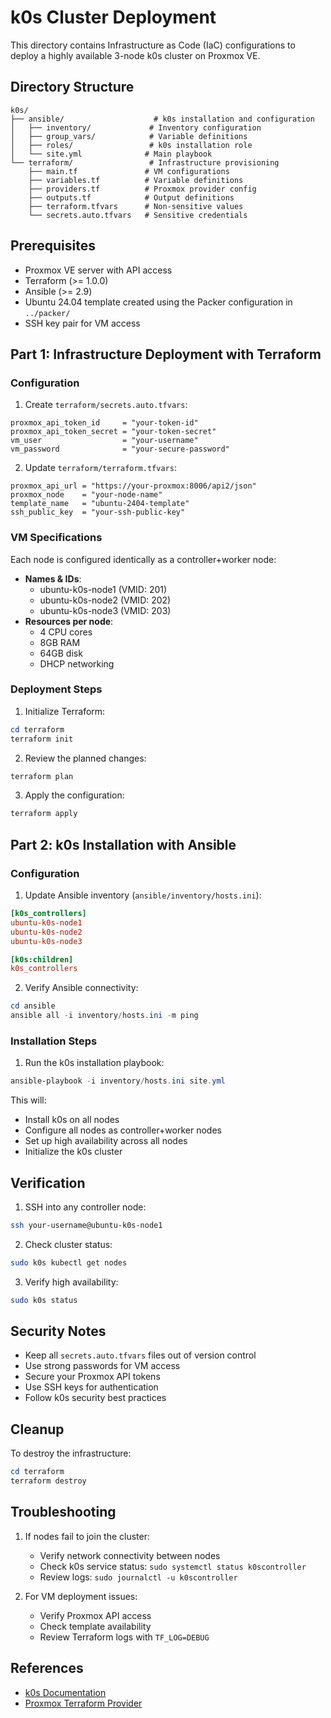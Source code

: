 # k0s Cluster Deployment

This directory contains Infrastructure as Code (IaC) configurations to deploy a highly available 3-node k0s cluster on Proxmox VE.

## Directory Structure

```
k0s/
├── ansible/                    # k0s installation and configuration
│   ├── inventory/             # Inventory configuration
│   ├── group_vars/            # Variable definitions
│   ├── roles/                 # k0s installation role
│   └── site.yml              # Main playbook
└── terraform/                 # Infrastructure provisioning
    ├── main.tf               # VM configurations
    ├── variables.tf          # Variable definitions
    ├── providers.tf          # Proxmox provider config
    ├── outputs.tf            # Output definitions
    ├── terraform.tfvars      # Non-sensitive values
    └── secrets.auto.tfvars   # Sensitive credentials
```

## Prerequisites

- Proxmox VE server with API access
- Terraform (>= 1.0.0)
- Ansible (>= 2.9)
- Ubuntu 24.04 template created using the Packer configuration in `../packer/`
- SSH key pair for VM access

## Part 1: Infrastructure Deployment with Terraform

### Configuration

1. Create `terraform/secrets.auto.tfvars`:
```hcl
proxmox_api_token_id     = "your-token-id"
proxmox_api_token_secret = "your-token-secret"
vm_user                  = "your-username"
vm_password              = "your-secure-password"
```

2. Update `terraform/terraform.tfvars`:
```hcl
proxmox_api_url = "https://your-proxmox:8006/api2/json"
proxmox_node    = "your-node-name"
template_name   = "ubuntu-2404-template"
ssh_public_key  = "your-ssh-public-key"
```

### VM Specifications

Each node is configured identically as a controller+worker node:

- **Names & IDs**:
  - ubuntu-k0s-node1 (VMID: 201)
  - ubuntu-k0s-node2 (VMID: 202)
  - ubuntu-k0s-node3 (VMID: 203)
- **Resources per node**:
  - 4 CPU cores
  - 8GB RAM
  - 64GB disk
  - DHCP networking

### Deployment Steps

1. Initialize Terraform:
```powershell
cd terraform
terraform init
```

2. Review the planned changes:
```powershell
terraform plan
```

3. Apply the configuration:
```powershell
terraform apply
```

## Part 2: k0s Installation with Ansible

### Configuration

1. Update Ansible inventory (`ansible/inventory/hosts.ini`):
```ini
[k0s_controllers]
ubuntu-k0s-node1
ubuntu-k0s-node2
ubuntu-k0s-node3

[k0s:children]
k0s_controllers
```

2. Verify Ansible connectivity:
```powershell
cd ansible
ansible all -i inventory/hosts.ini -m ping
```

### Installation Steps

1. Run the k0s installation playbook:
```powershell
ansible-playbook -i inventory/hosts.ini site.yml
```

This will:
- Install k0s on all nodes
- Configure all nodes as controller+worker nodes
- Set up high availability across all nodes
- Initialize the k0s cluster

## Verification

1. SSH into any controller node:
```bash
ssh your-username@ubuntu-k0s-node1
```

2. Check cluster status:
```bash
sudo k0s kubectl get nodes
```

3. Verify high availability:
```bash
sudo k0s status
```

## Security Notes

- Keep all `secrets.auto.tfvars` files out of version control
- Use strong passwords for VM access
- Secure your Proxmox API tokens
- Use SSH keys for authentication
- Follow k0s security best practices

## Cleanup

To destroy the infrastructure:
```powershell
cd terraform
terraform destroy
```

## Troubleshooting

1. If nodes fail to join the cluster:
   - Verify network connectivity between nodes
   - Check k0s service status: `sudo systemctl status k0scontroller`
   - Review logs: `sudo journalctl -u k0scontroller`

2. For VM deployment issues:
   - Verify Proxmox API access
   - Check template availability
   - Review Terraform logs with `TF_LOG=DEBUG`

## References

- [k0s Documentation](https://docs.k0sproject.io/)
- [Proxmox Terraform Provider](https://registry.terraform.io/providers/Telmate/proxmox/latest/docs)